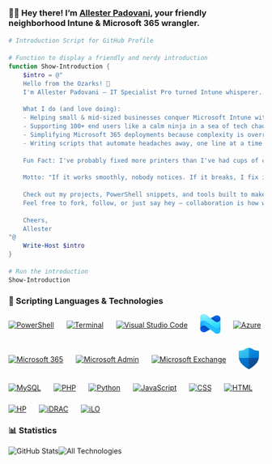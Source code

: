 ### 👨‍💻 Hey there! I’m [Allester Padovani](https://www.linkedin.com/in/allester-padovani/), your friendly neighborhood Intune & Microsoft 365 wrangler.

```powershell
# Introduction Script for GitHub Profile

# Function to display a friendly and nerdy introduction
function Show-Introduction {
    $intro = @"
    Hello from the Ozarks! 🌄  
    I'm Allester Padovani — IT Specialist Pro turned Intune whisperer.  

    What I do (and love doing):
    - Helping small & mid-sized businesses conquer Microsoft Intune with confidence 💼🛠️  
    - Supporting 100+ end users like a calm ninja in a sea of tech chaos 🧘‍♂️  
    - Simplifying Microsoft 365 deployments because complexity is overrated ☁️✨  
    - Writing scripts that automate headaches away, one line at a time 🧾⚡  

    Fun Fact: I've probably fixed more printers than I've had cups of coffee. And I drink a *lot* of coffee. ☕😄 

    Motto: "If it works smoothly, nobody notices. If it breaks, I fix it faster than you can reboot."  

    Check out my projects, PowerShell snippets, and tools built to make IT life just a bit saner.  
    Feel free to fork, follow, or just say hey — collaboration is how we all level up. 🙌

    Cheers,  
    Allester
"@
    Write-Host $intro
}

# Run the introduction
Show-Introduction

```

### 🤖 Scripting Languages & Technologies

<div style="display: flex; flex-wrap: wrap; gap: 25px; align-items: center; margin-bottom: 20px;">

  <!-- PowerShell -->
  <a href="https://docs.microsoft.com/powershell/" target="_blank">
    <img src="https://cdn.jsdelivr.net/gh/devicons/devicon/icons/powershell/powershell-original.svg" alt="PowerShell" title="PowerShell" width="40"/>
  </a>

  <!-- Terminal -->
  <a href="https://en.wikipedia.org/wiki/Command-line_interface" target="_blank">
    <img src="https://raw.githubusercontent.com/homarr-labs/dashboard-icons/main/svg/terminal.svg" alt="Terminal" title="Terminal" width="40"/>
  </a>

  <!-- Visual Studio Code -->
  <a href="https://code.visualstudio.com/" target="_blank">
    <img src="https://raw.githubusercontent.com/homarr-labs/dashboard-icons/main/svg/visual-studio-code.svg" alt="Visual Studio Code" title="Visual Studio Code" width="40"/>
  </a>

  <!-- Intune -->
  <a href="https://learn.microsoft.com/mem/intune/" target="_blank">
    <img src="https://raw.githubusercontent.com/homarr-labs/dashboard-icons/main/svg/microsoft-intune.svg" alt="Intune" title="Intune" width="40"/>
  </a>

  <!-- Azure -->
  <a href="https://azure.microsoft.com/" target="_blank">
    <img src="https://raw.githubusercontent.com/homarr-labs/dashboard-icons/main/svg/microsoft-azure.svg" alt="Azure" title="Azure" width="40"/>
  </a>

  <!-- Microsoft 365 -->
  <a href="https://www.microsoft.com/microsoft-365" target="_blank">
    <img src="https://raw.githubusercontent.com/homarr-labs/dashboard-icons/main/svg/microsoft-365.svg" alt="Microsoft 365" title="Microsoft 365" width="40"/>
  </a>

  <!-- Microsoft Admin -->
  <a href="https://admin.microsoft.com/" target="_blank">
    <img src="https://raw.githubusercontent.com/homarr-labs/dashboard-icons/main/svg/microsoft-365-admin-center.svg" alt="Microsoft Admin" title="Microsoft Admin" width="40"/>
  </a>

  <!-- Microsoft Exchange -->
  <a href="https://exchange.microsoft.com/" target="_blank">
    <img src="https://raw.githubusercontent.com/homarr-labs/dashboard-icons/main/svg/microsoft-exchange.svg" alt="Microsoft Exchange" title="Microsoft Exchange" width="40"/>
  </a>

  <!-- Microsoft Defender -->
  <a href="https://www.microsoft.com/security/business/microsoft-defender" target="_blank">
    <img src="https://raw.githubusercontent.com/homarr-labs/dashboard-icons/main/svg/microsoft-defender.svg" alt="Microsoft Defender" title="Microsoft Defender" width="40"/>
  </a>

  <!-- MySQL -->
  <a href="https://www.mysql.com/" target="_blank">
    <img src="https://cdn.jsdelivr.net/gh/homarr-labs/dashboard-icons/svg/mysql.svg" alt="MySQL" title="MySQL" width="40"/>
  </a>

  <!-- PHP -->
  <a href="https://www.php.net/" target="_blank">
    <picture>
      <source srcset="https://cdn.jsdelivr.net/gh/homarr-labs/dashboard-icons/svg/php.svg" media="(prefers-color-scheme: dark)">
      <img src="https://cdn.jsdelivr.net/gh/homarr-labs/dashboard-icons/svg/php-light.svg" alt="PHP" title="PHP" width="40">
    </picture>
  </a>

  <!-- Python -->
  <a href="https://www.python.org/" target="_blank">
    <img src="https://raw.githubusercontent.com/homarr-labs/dashboard-icons/refs/heads/main/svg/python.svg" alt="Python" title="Python" width="40"/>
  </a>

  <!-- JavaScript -->
  <a href="https://developer.mozilla.org/en-US/docs/Web/JavaScript" target="_blank">
    <picture>
      <source srcset="https://cdn.jsdelivr.net/gh/homarr-labs/dashboard-icons/svg/javascript.svg" media="(prefers-color-scheme: dark)">
      <img src="https://cdn.jsdelivr.net/gh/homarr-labs/dashboard-icons/svg/javascript-light.svg" alt="JavaScript" title="JavaScript" width="40">
    </picture>
  </a>

  <!-- CSS -->
  <a href="https://developer.mozilla.org/en-US/docs/Web/CSS" target="_blank">
    <picture>
      <source srcset="https://cdn.jsdelivr.net/gh/homarr-labs/dashboard-icons/svg/css.svg" media="(prefers-color-scheme: dark)">
      <img src="https://cdn.jsdelivr.net/gh/homarr-labs/dashboard-icons/svg/css-light.svg" alt="CSS" title="CSS" width="40">
    </picture>
  </a>

  <!-- HTML -->
  <a href="https://developer.mozilla.org/en-US/docs/Web/HTML" target="_blank">
    <picture>
      <source srcset="https://cdn.jsdelivr.net/gh/homarr-labs/dashboard-icons/svg/html.svg" media="(prefers-color-scheme: dark)">
      <img src="https://cdn.jsdelivr.net/gh/homarr-labs/dashboard-icons/svg/html-light.svg" alt="HTML" title="HTML" width="40">
    </picture>
  </a>

  <!-- HP -->
  <a href="https://www.hp.com/" target="_blank">
    <img src="https://cdn.jsdelivr.net/gh/homarr-labs/dashboard-icons/svg/hp.svg" alt="HP" title="HP" width="40"/>
  </a>

  <!-- iDRAC -->
  <a href="https://www.dell.com/support/home/en-us/product-support/product/idrac7-lifecycle-controller/docs" target="_blank">
    <img src="https://cdn.jsdelivr.net/gh/homarr-labs/dashboard-icons/svg/idrac.svg" alt="iDRAC" title="iDRAC" width="40"/>
  </a>

  <!-- iLO -->
  <a href="https://www.hpe.com/us/en/servers/integrated-lights-out.html" target="_blank">
    <img src="https://cdn.jsdelivr.net/gh/homarr-labs/dashboard-icons/svg/ilo.svg" alt="iLO" title="iLO" width="40"/>
  </a>

</div>

### 📊 Statistics

<a href="https://github.com/IntuneAdministrator">
  <img 
    align="left" 
    alt="GitHub Stats" 
    height="200" 
    src="https://github-readme-stats.vercel.app/api?username=IntuneAdministrator&show_icons=true&theme=dark&rank_icon=github" 
  />
</a>

<a href="https://github.com/IntuneAdministrator">
  <img 
    align="left" 
    alt="All Technologies" 
    height="200" 
    src="https://github-readme-stats.vercel.app/api/top-langs/?username=IntuneAdministrator&theme=dark&layout=compact&custom_title=All%20Technologies&langs_count=10" 
  />
</a>



